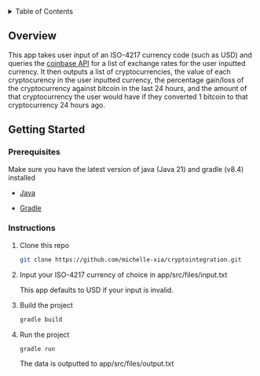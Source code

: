 <!-- Improved compatibility of back to top link: See: https://github.com/othneildrew/Best-README-Template/pull/73 -->
<a name="Cryptocurrency API Integration Project"></a>

<!-- TABLE OF CONTENTS -->
<details>
  <summary>Table of Contents</summary>
  <ol>
    <li>
      <a href="#about-the-project">Overview</a>
    </li>
    <li>
      <a href="#getting-started">Getting Started</a>
      <ul>
        <li><a href="#prerequisites">Prerequisites</a></li>
        <li><a href="#instructions">Instructions</a></li>
      </ul>
    </li>
  </ol>
</details>

<!-- ABOUT THE PROJECT -->
## Overview

This app takes user input of an ISO-4217 currency code (such as USD) and queries the [coinbase API](https://docs.cloud.coinbase.com/sign-in-with-coinbase/docs/api-exchange-rates) for a list of exchange rates for the user inputted currency. It then outputs a list of cryptocurrencies, the value of each cryptocurency in the user inputted currency, the percentage gain/loss of the cryptocurrency against bitcoin in the last 24 hours, and the amount of that cryptocurrency the user would have if they converted 1 bitcoin to that cryptocurrency 24 hours ago.

<!-- GETTING STARTED -->
## Getting Started

### Prerequisites

Make sure you have the latest version of java (Java 21) and gradle (v8.4) installed

* [Java](https://www.oracle.com/java/technologies/downloads/)

* [Gradle](https://gradle.org/releases/)

### Instructions

1. Clone this repo
   ```sh
   git clone https://github.com/michelle-xia/cryptointegration.git
   ```
2. Input your ISO-4217 currency of choice in app/src/files/input.txt

   This app defaults to USD if your input is invalid.

3. Build the project
   ```sh
   gradle build
   ```
4. Run the project
   ```sh
   gradle run
   ```
   The data is outputted to app/src/files/output.txt

<!-- MARKDOWN LINKS & IMAGES -->
<!-- https://www.markdownguide.org/basic-syntax/#reference-style-links -->
[contributors-shield]: https://img.shields.io/github/contributors/github_username/repo_name.svg?style=for-the-badge
[contributors-url]: https://github.com/github_username/repo_name/graphs/contributors
[forks-shield]: https://img.shields.io/github/forks/github_username/repo_name.svg?style=for-the-badge
[forks-url]: https://github.com/github_username/repo_name/network/members
[stars-shield]: https://img.shields.io/github/stars/github_username/repo_name.svg?style=for-the-badge
[stars-url]: https://github.com/github_username/repo_name/stargazers
[issues-shield]: https://img.shields.io/github/issues/github_username/repo_name.svg?style=for-the-badge
[issues-url]: https://github.com/github_username/repo_name/issues
[license-shield]: https://img.shields.io/github/license/github_username/repo_name.svg?style=for-the-badge
[license-url]: https://github.com/github_username/repo_name/blob/master/LICENSE.txt
[linkedin-shield]: https://img.shields.io/badge/-LinkedIn-black.svg?style=for-the-badge&logo=linkedin&colorB=555
[linkedin-url]: https://linkedin.com/in/linkedin_username
[product-screenshot]: images/screenshot.png
[Next.js]: https://img.shields.io/badge/next.js-000000?style=for-the-badge&logo=nextdotjs&logoColor=white
[Next-url]: https://nextjs.org/
[React.js]: https://img.shields.io/badge/React-20232A?style=for-the-badge&logo=react&logoColor=61DAFB
[React-url]: https://reactjs.org/
[Vue.js]: https://img.shields.io/badge/Vue.js-35495E?style=for-the-badge&logo=vuedotjs&logoColor=4FC08D
[Vue-url]: https://vuejs.org/
[Angular.io]: https://img.shields.io/badge/Angular-DD0031?style=for-the-badge&logo=angular&logoColor=white
[Angular-url]: https://angular.io/
[Svelte.dev]: https://img.shields.io/badge/Svelte-4A4A55?style=for-the-badge&logo=svelte&logoColor=FF3E00
[Svelte-url]: https://svelte.dev/
[Laravel.com]: https://img.shields.io/badge/Laravel-FF2D20?style=for-the-badge&logo=laravel&logoColor=white
[Laravel-url]: https://laravel.com
[Bootstrap.com]: https://img.shields.io/badge/Bootstrap-563D7C?style=for-the-badge&logo=bootstrap&logoColor=white
[Bootstrap-url]: https://getbootstrap.com
[JQuery.com]: https://img.shields.io/badge/jQuery-0769AD?style=for-the-badge&logo=jquery&logoColor=white
[JQuery-url]: https://jquery.com 
